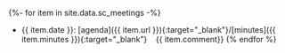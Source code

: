 {%- for item in site.data.sc_meetings -%}
* {{ item.date }}: [agenda]({{ item.url }}){:target="_blank"}/[minutes]({{ item.minutes }}){:target="_blank"}&nbsp;&nbsp;&nbsp;&nbsp;{{ item.comment}}
{% endfor %}